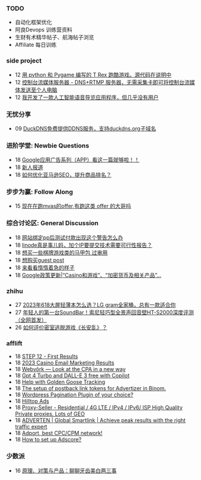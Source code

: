 ### TODO
-  自动化框架优化
-  阿良Devops 训练营资料
-  生财有术精华帖子、航海帖子浏览
-  Affiliate 每日训练

### side project
<!-- sideproject:START -->
-  12 [用 python 和 Pygame 编写的 T Rex 跑酷游戏。源代码在说明中](https://www.youtube.com/watch?v=pZySIXSelCA)
-  12 [控制台流媒体服务器 - DNS+RTMP 服务器，无需采集卡即可将控制台流媒体发送至个人电脑](https://github.com/Aioros/console-streaming-server)
-  12 [我开发了一款人工智能语音导览应用程序，但几乎没有用户](https://www.reddit.com/r/SideProject/comments/18gpp0e/ive_built_an_ai_audio_tour_app_but_have_almost_no/)<!-- sideproject:END -->


### 无忧分享
<!-- ruyo:START -->
-  09 [DuckDNS免费提供DDNS服务，支持duckdns.org子域名](https://51.ruyo.net/18593.html)<!-- ruyo:END -->

### 进阶学堂: Newbie Questions
<!-- advertcn1:START -->
-  18 [Google应用广告系列（APP）看这一篇就够啦！！](https://www.advertcn.com/thread-113715-1-1.html)
-  18 [新人报道](https://www.advertcn.com/thread-113704-1-1.html)
-  18 [如何优化亚马逊SEO，提升商品排名？](https://www.advertcn.com/thread-113702-1-1.html)<!-- advertcn1:END -->

### 步步为赢: Follow Along
<!-- advertcn2:START -->
-  15 [现在在跑mvas的offer,有跑这类 offer 的大哥吗](https://www.advertcn.com/thread-113665-1-1.html)<!-- advertcn2:END -->

### 综合讨论区: General Discussion
<!-- advertcn3:START -->
-  18 [网站绑定pp后测试付款出现这个警告怎么办](https://www.advertcn.com/thread-113716-1-1.html)
-  18 [linode真是事儿妈，加个IP要提交技术需要可行性报告？](https://www.advertcn.com/thread-113712-1-1.html)
-  18 [想买一些棋牌游戏类的马甲包 过审用](https://www.advertcn.com/thread-113708-1-1.html)
-  18 [想购买guest post](https://www.advertcn.com/thread-113706-1-1.html)
-  18 [来看看惰惰着急的样子](https://www.advertcn.com/thread-113705-1-1.html)
-  18 [Google政策更新|“Casino和游戏”、“加密货币及相关产品”...](https://www.advertcn.com/thread-113703-1-1.html)<!-- advertcn3:END -->


### zhihu
<!-- zhihu:START -->
-  27 [2023年618大屏轻薄本怎么选？LG gram全家桶，总有一款适合你](http://zhuanlan.zhihu.com/p/632641888?utm_campaign=rss&utm_medium=rss&utm_source=rss&utm_content=title)
-  27 [年轻人的第一台SoundBar！索尼轻巧型全景声回音壁HT-S2000深度评测（全网首发）](http://zhuanlan.zhihu.com/p/630990296?utm_campaign=rss&utm_medium=rss&utm_source=rss&utm_content=title)
-  26 [如何评价密室逃脱游戏《长安乱》？](http://www.zhihu.com/question/563950552/answer/3045961312?utm_campaign=rss&utm_medium=rss&utm_source=rss&utm_content=title)<!-- zhihu:END -->

### afflift
<!-- afflift:START -->
-  18 [STEP 12 - First Results](https://afflift.com/f/threads/step-12-first-results.12323/)
-  18 [2023 Casino Email Marketing Results](https://afflift.com/f/threads/2023-casino-email-marketing-results.12465/)
-  18 [Webvõrk — Look at the CPA in a new way](https://afflift.com/f/threads/webv%C3%B5rk-%E2%80%94-look-at-the-cpa-in-a-new-way.2820/)
-  18 [Gpt 4 Turbo and DALL-E 3 free with Copilot](https://afflift.com/f/threads/gpt-4-turbo-and-dall-e-3-free-with-copilot.12479/)
-  18 [Help with Golden Goose Tracking](https://afflift.com/f/threads/help-with-golden-goose-tracking.12461/)
-  18 [The setup of postback link tokens for Advertizer in Binom.](https://afflift.com/f/threads/the-setup-of-postback-link-tokens-for-advertizer-in-binom.12474/)
-  18 [Wordpress Pagination Plugin of your choice?](https://afflift.com/f/threads/wordpress-pagination-plugin-of-your-choice.12481/)
-  18 [Hilltop Ads](https://afflift.com/f/threads/hilltop-ads.12445/)
-  18 [Proxy-Seller - Residential / 4G LTE / IPv4 / IPv6/ ISP High Quality Private proxies. Lots of GEO](https://afflift.com/f/threads/proxy-seller-residential-4g-lte-ipv4-ipv6-isp-high-quality-private-proxies-lots-of-geo.11946/)
-  18 [ADVERTEN | Global Smartlink | Achieve peak results with the right traffic expert](https://afflift.com/f/threads/adverten-global-smartlink-achieve-peak-results-with-the-right-traffic-expert.7526/)
-  18 [Adport, best CPC/CPM network!](https://afflift.com/f/threads/adport-best-cpc-cpm-network.11907/)
-  18 [How to set up Adscore?](https://afflift.com/f/threads/how-to-set-up-adscore.12480/)<!-- afflift:END -->

### 少数派
<!-- sspai:START -->
-  16 [原理、对策与产品：聊聊牙齿美白两三事](https://sspai.com/prime/story/teeth-whitening)<!-- sspai:END -->
